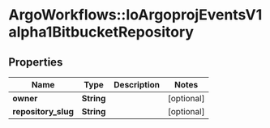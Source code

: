 # ArgoWorkflows::IoArgoprojEventsV1alpha1BitbucketRepository

## Properties
Name | Type | Description | Notes
------------ | ------------- | ------------- | -------------
**owner** | **String** |  | [optional] 
**repository_slug** | **String** |  | [optional] 


